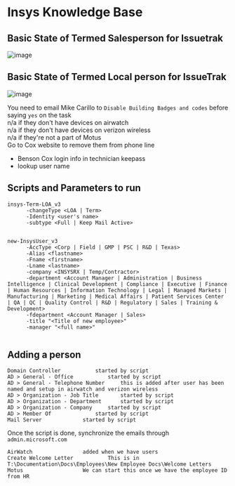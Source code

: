 # Insys Knowledge Base

## Basic State of Termed Salesperson for Issuetrak

![image](https://user-images.githubusercontent.com/11879769/45961499-7f53c080-bfd3-11e8-82dd-0c6f09dcf8a7.png)

## Basic State of Termed Local person for IssueTrak

![image](https://user-images.githubusercontent.com/11879769/46113646-17a09f80-c1a4-11e8-92b9-c15de2649297.png)

You need to email Mike Carillo to `Disable Building Badges and codes` before saying `yes` on the task \
n/a if they don't have devices on airwatch \
n/a if they don't have devices on verizon wireless \
n/a if they're not a part of Motus \
Go to Cox website to remove them from phone line
 - Benson Cox login info in technician keepass
 - lookup user name
 
 ## Scripts and Parameters to run
 
```
insys-Term-LOA_v3 
      -changeType <LOA | Term>
      -Identity <user's name>
      -subtype <Full | Keep Mail Active>


new-InsysUser_v3
      -AccType <Corp | Field | GMP | PSC | R&D | Texas>
      -Alias <flastname> 
      -Fname <firstname>
      -Lname <lastname>
      -company <INSYSRX | Temp/Contractor>
      -department <Account Manager | Administration | Business Intelligence | Clinical Development | Compliance | Executive | Finance | Human Resources | Information Technology | Legal | Managed Markets | Manufacturing | Marketing | Medical Affairs | Patient Services Center | QA | QC | Quality Control | R&D | Regulatory | Sales | Training & Development>
      -fdepartment <Account Manager | Sales>
      -title "<Title of new employee>"
      -manager "<full name>"
      
```
## Adding a person 

    Domain Controller			started by script
    AD > General - Office			started by script 
    AD > General - Telephone Number		this is added after user has been named and setup in airwatch and verizon wireless
    AD > Organization - Job Title		started by script
    AD > Organization - Department		started by script
    AD > Organization - Company		started by script
    AD > Member Of				started by script
    Mail Server				started by script

Once the script is done, synchronize the emails through `admin.microsoft.com`
  
    AirWatch				added when we have users 
    Create Welcome Letter			This is in T:\Documentation\Docs\Employees\New Employee Docs\Welcome Letters
    Motus					We can start this once we have the employee ID from HR
